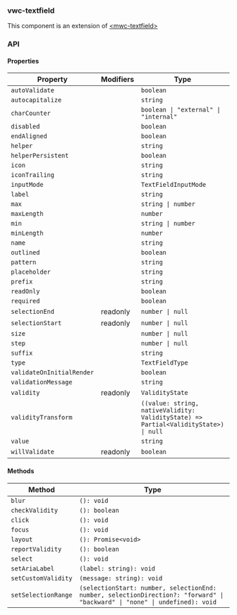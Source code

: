 ### vwc-textfield

This component is an extension of [\<mwc-textfield\>](https://github.com/material-components/material-components-web-components/tree/master/packages/textfield)

### API

#### Properties

| Property                  | Modifiers | Type                                             | Description                                      |
|---------------------------|-----------|--------------------------------------------------|--------------------------------------------------|
| `autoValidate`            |           | `boolean`                                        |                                                  |
| `autocapitalize`          |           | `string`                                         |                                                  |
| `charCounter`             |           | `boolean \| "external" \| "internal"`            |                                                  |
| `disabled`                |           | `boolean`                                        |                                                  |
| `endAligned`              |           | `boolean`                                        |                                                  |
| `helper`                  |           | `string`                                         |                                                  |
| `helperPersistent`        |           | `boolean`                                        |                                                  |
| `icon`                    |           | `string`                                         |                                                  |
| `iconTrailing`            |           | `string`                                         |                                                  |
| `inputMode`               |           | `TextFieldInputMode`                             |                                                  |
| `label`                   |           | `string`                                         |                                                  |
| `max`                     |           | `string \| number`                               |                                                  |
| `maxLength`               |           | `number`                                         |                                                  |
| `min`                     |           | `string \| number`                               |                                                  |
| `minLength`               |           | `number`                                         |                                                  |
| `name`                    |           | `string`                                         |                                                  |
| `outlined`                |           | `boolean`                                        |                                                  |
| `pattern`                 |           | `string`                                         |                                                  |
| `placeholder`             |           | `string`                                         |                                                  |
| `prefix`                  |           | `string`                                         |                                                  |
| `readOnly`                |           | `boolean`                                        |                                                  |
| `required`                |           | `boolean`                                        |                                                  |
| `selectionEnd`            | readonly  | `number \| null`                                 |                                                  |
| `selectionStart`          | readonly  | `number \| null`                                 |                                                  |
| `size`                    |           | `number \| null`                                 |                                                  |
| `step`                    |           | `number \| null`                                 |                                                  |
| `suffix`                  |           | `string`                                         |                                                  |
| `type`                    |           | `TextFieldType`                                  |                                                  |
| `validateOnInitialRender` |           | `boolean`                                        |                                                  |
| `validationMessage`       |           | `string`                                         |                                                  |
| `validity`                | readonly  | `ValidityState`                                  |                                                  |
| `validityTransform`       |           | `((value: string, nativeValidity: ValidityState) => Partial<ValidityState>) \| null` |                                                  |
| `value`                   |           | `string`                                         |                                                  |
| `willValidate`            | readonly  | `boolean`                                        |                                                  |

#### Methods

| Method              | Type                                             |
|---------------------|--------------------------------------------------|
| `blur`              | `(): void`                                       |
| `checkValidity`     | `(): boolean`                                    |
| `click`             | `(): void`                                       |
| `focus`             | `(): void`                                       |
| `layout`            | `(): Promise<void>`                              |
| `reportValidity`    | `(): boolean`                                    |
| `select`            | `(): void`                                       |
| `setAriaLabel`      | `(label: string): void`                          |
| `setCustomValidity` | `(message: string): void`                        |
| `setSelectionRange` | `(selectionStart: number, selectionEnd: number, selectionDirection?: "forward" \| "backward" \| "none" \| undefined): void` |
